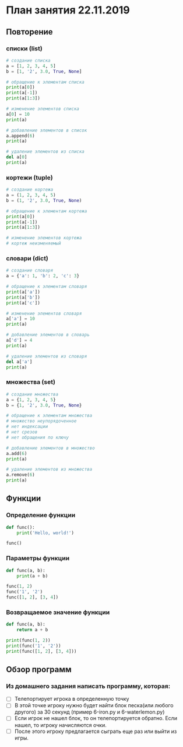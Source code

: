 # План занятия 22.11.2019

## Повторение

### списки (list)

```python
# создание списка
a = [1, 2, 3, 4, 5]
b = [1, '2', 3.0, True, None]

# обращение к элементам списка
print(a[0])
print(a[-1])
print(a[1:3])

# изменение элементов списка
a[0] = 10
print(a)

# добавление элементов в список
a.append(6)
print(a)

# удаление элементов из списка
del a[0]
print(a)
```

### кортежи (tuple)

```python
# создание кортежа
a = (1, 2, 3, 4, 5)
b = (1, '2', 3.0, True, None)

# обращение к элементам кортежа
print(a[0])
print(a[-1])
print(a[1:3])

# изменение элементов кортежа
# кортеж неизменяемый
```

### словари (dict)

```python
# создание словаря
a = {'a': 1, 'b': 2, 'c': 3}

# обращение к элементам словаря
print(a['a'])
print(a['b'])
print(a['c'])

# изменение элементов словаря
a['a'] = 10
print(a)

# добавление элементов в словарь
a['d'] = 4
print(a)

# удаление элементов из словаря
del a['a']
print(a)
```

### множества (set)

```python
# создание множества
a = {1, 2, 3, 4, 5}
b = {1, '2', 3.0, True, None}

# обращение к элементам множества
# множество неупорядоченное
# нет индексации
# нет срезов
# нет обращения по ключу

# добавление элементов в множество
a.add(6)
print(a)

# удаление элементов из множества
a.remove(6)
print(a)
```

## Функции

### Определение функции

```python
def func():
    print('Hello, world!')

func()
```

### Параметры функции

```python
def func(a, b):
    print(a + b)

func(1, 2)
func('1', '2')
func([1, 2], [3, 4])
```

### Возвращаемое значение функции

```python
def func(a, b):
    return a + b

print(func(1, 2))
print(func('1', '2'))
print(func([1, 2], [3, 4]))
```


## Обзор программ

### Из домашнего задания написать программу, которая:
  - [ ] Телепортирует игрока в определенную точку
  - [ ] В этой точке игроку нужно будет найти блок песка(или любого другого) за 30 секунд (пример 6-iron.py и 6-waterlemon.py)
  - [ ] Если игрок не нашел блок, то он телепортируется обратно. Если нашел, то игроку начисляются очки.
  - [ ] После этого игроку предлагается сыграть еще раз или выйти из игры.